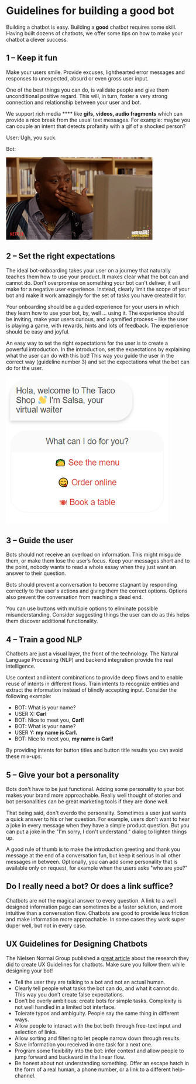 # Guidelines for building a good bot

Building a chatbot is easy. Building a **good** chatbot requires some skill. Having built dozens of chatbots, we offer some tips on how to make your chatbot a clever success.

## 1 – Keep it fun

Make your users smile. Provide excuses, lighthearted error messages and responses to unexpected, absurd or even gross user input.

One of the best things you can do, is validate people and give them unconditional positive regard. This will, in turn, foster a very strong connection and relationship between your user and bot.

We support rich media **** like **gifs, videos, audio fragments** which can provide a nice break from the usual text messages. For example: maybe you can couple an intent that detects profanity with a gif of a shocked person?

User: Ugh, you suck.

Bot:

![](../../.gitbook/assets/giphy.gif)

## 2 – Set the right expectations

The ideal bot-onboarding takes your user on a journey that naturally teaches them how to use your product. It makes clear what the bot can and cannot do. Don't overpromise on something your bot can't deliver, it will make for a negative user experience. Instead, clearly limit the scope of your bot and make it work amazingly for the set of tasks you have created it for.

Your onboarding should be a guided experience for your users in which they learn how to use your bot, by, well ... using it. The experience should be inviting, make your users curious, and a gamified process – like the user is playing a game, with rewards, hints and lots of feedback. The experience should be easy and joyful.

An easy way to set the right expectations for the user is to create a powerful introduction. In the introduction, set the expectations by explaining what the user can do with this bot! This way you guide the user in the correct way (guideline number 3) and set the expectations what the bot can do for the user.

![](<../../.gitbook/assets/image (663).png>)

## 3 – Guide the user

Bots should not receive an overload on information. This might misguide them, or make them lose the user’s focus. Keep your messages short and to the point, nobody wants to read a whole essay when they just want an answer to their question.

Bots should prevent a conversation to become stagnant by responding correctly to the user's actions and giving them the correct options. Options also prevent the conversation from reaching a dead end.

You can use buttons with multiple options to eliminate possible misunderstanding. Consider suggesting things the user can do as this helps them discover additional functionality.

## 4 – Train a good NLP

Chatbots are just a visual layer, the front of the technology. The Natural Language Processing (NLP) and backend integration provide the real intelligence.

Use context and intent combinations to provide deep flows and to enable reuse of intents in different flows. Train intents to recognize entities and extract the information instead of blindly accepting input. Consider the following example:

* BOT: What is your name?
* USER X: **Carl**
* BOT: Nice to meet you, **Carl!**
* BOT: What is your name?
* USER Y: **my name is Carl.**
* BOT: Nice to meet you, **my name is Carl!**

By providing intents for button titles and button title results you can avoid these mix-ups.

## 5 – Give your bot a personality

Bots don't have to be just functional. Adding some personality to your bot makes your brand more approachable. Really well thought of stories and bot personalities can be great marketing tools if they are done well.

That being said, don't overdo the personality. Sometimes a user just wants a quick answer to his or her question. For example, users don't want to hear a joke in every message when they have a simple product question. But you can put a joke in the "I'm sorry, I don't understand." dialog to lighten things up.

A good rule of thumb is to make the introduction greeting and thank you message at the end of a conversation fun, but keep it serious in all other messages in between. Optionally, you can add some personality that is available only on request, for example when the users asks "who are you?"

## Do I really need a bot? Or does a link suffice?

Chatbots are not the magical answer to every question. A link to a well designed information page can sometimes be a faster solution, and more intuitive than a conversation flow. Chatbots are good to provide less friction and make information more approachable. In some cases they work super duper well, but not in every case.

## UX Guidelines for Designing Chatbots

The Nielsen Normal Group published a [great article](https://www.nngroup.com/articles/chatbots/) about the research they did to create UX Guidelines for chatbots. Make sure you follow them while designing your bot!&#x20;

* Tell the user they are talking to a bot and not an actual human.
* Clearly tell people what tasks the bot can do, and what it cannot do. This way you don’t create false expectations.
* Don’t be overly ambitious: create bots for simple tasks. Complexity is not well handled in a limited bot interface.
* Tolerate typos and ambiguity. People say the same thing in different ways.
* Allow people to interact with the bot both through free-text input and selection of links.
* Allow sorting and filtering to let people narrow down through results.
* Save information you received in one task for a next one.
* Program some flexibility into the bot: infer context and allow people to jump forward and backward in the linear flow.
* Be honest about not understanding something. Offer an escape hatch in the form of a real human, a phone number, or a link to a different help-channel.
